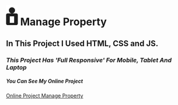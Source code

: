 # ![Manage Property](<images/svg/Group 1.svg>) Manage Property

## In This Project I Used HTML, CSS and **JS**.

### *This Project Has 'Full Responsive' For Mobile, Tablet And Laptop*

##### You Can See My Online Project

<a href="http://127.0.0.1:5500/"> Online Project Manage Property
